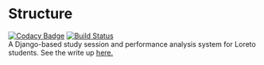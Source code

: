 # Structure
[![Codacy Badge](https://api.codacy.com/project/badge/Grade/f701ebcb49e0423e94e7ee21bdbb1eed)](https://app.codacy.com/app/AnonGuy/structure?utm_source=github.com&utm_medium=referral&utm_content=AnonGuy/structure&utm_campaign=Badge_Grade_Dashboard)
[![Build Status](https://travis-ci.org/AnonGuy/structure.svg?branch=devel)](https://travis-ci.org/AnonGuy/structure) <br>
A Django-based study session and performance analysis system for Loreto students. See the write up [here.](http://jeremiahboby.me/structure/)
